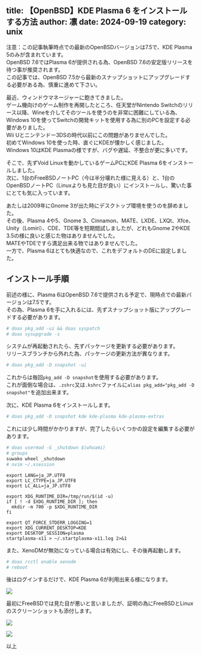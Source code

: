 title: 【OpenBSD】KDE Plasma 6 をインストールする方法
author: 凛
date: 2024-09-19
category: unix
----
注意：この記事執筆時点での最新のOpenBSDバージョンは7.5で、KDE Plasma 5のみが含まれています。\
OpenBSD 7.6ではPlasma 6が提供される為、OpenBSD 7.6の安定版リリースを待つ事が推奨されます。\
この記事では、OpenBSD 7.5から最新のスナップショットにアップグレードする必要がある為、慎重に進めて下さい。

最近、ウィンドウマネージャーに飽きてきました。\
ゲーム機向けのゲーム制作を再開したところ、任天堂がNintendo Switchのリリース以降、Wineを介してそのツールを使うのを非常に困難にしている為、Windows 10を使ってSwitchの開発キットを使用する為に別のPCを設定する必要がありました。\
Wii Uとニンテンドー3DSの時代以前にこの問題がありませんでした。\
初めてWindows 10を使った時、直ぐにKDEが懐かしく感じました。\
Windows 10はKDE Plasmaの様ですが、バグや遅延、不整合が更に多いです。

そこで、先ずVoid Linuxを動かしているゲームPCにKDE Plasma 6をインストールしました。\
次に、1台のFreeBSDノートPC（今は半分壊れた様に見える）と、1台のOpenBSDノートPC（Linuxよりも見た目が良い）にインストールし、驚いた事にとても気に入っています。

あたしは2009年にGnome 3が出た時にデスクトップ環境を使うのを辞めました。\
その後、Plasma 4や5、Gnome 3、Cinnamon、MATE、LXDE、LXQt、Xfce、Unity（Lomiri）、CDE、TDE等を短期間試しましたが、どれもGnome 2やKDE 3.5の様に良いと感じた物はありませんでした。\
MATEやTDEですら満足出来る物ではありませんでした。\
一方で、Plasma 6はとても快適なので、これをデフォルトのDEに設定しました。

## インストール手順

前述の様に、Plasma 6はOpenBSD 7.6で提供される予定で、現時点での最新バージョンは7.5です。\
その為、Plasma 6を手に入れるには、先ずスナップショット版にアップグレードする必要があります。

```sh
# doas pkg_add -ui && doas syspatch
# doas sysupgrade -s
```

システムが再起動されたら、先ずパッケージを更新する必要があります。\
リリースブランチから外れた為、パッケージの更新方法が異なります。

```sh
# doas pkg_add -D snapshot -ui
```

これからは毎回`pkg_add -D snapshot`を使用する必要があります。\
これが面倒な場合は、`.zshrc`又は`.kshrc`ファイルに`alias pkg_add="pkg_add -D snapshot"`を追加出来ます。

次に、KDE Plasma 6をインストールします。

```sh
# doas pkg_add -D snapshot kde kde-plasma kde-plasma-extras
```

これには少し時間がかかりますが、完了したらいくつかの設定を編集する必要があります。

```sh
# doas usermod -G _shutdown $(whoami)
# groups
suwako wheel _shutdown
# nvim ~/.xsession
```

```
export LANG=ja_JP.UTF8
export LC_CTYPE=ja_JP.UTF8
export LC_ALL=ja_JP.UTF8

export XDG_RUNTIME_DIR=/tmp/run/$(id -u)
if [ ! -d $XDG_RUNTIME_DIR ]; then
  mkdir -m 700 -p $XDG_RUNTIME_DIR
fi

export QT_FORCE_STDERR_LOGGING=1
export XDG_CURRENT_DESKTOP=KDE
export DESKTOP_SESSION=plasma
startplasma-x11 > ~/.startplasma-x11.log 2>&1
```

また、XenoDMが無効になっている場合は有効にし、その後再起動します。

```sh
# doas rcctl enable xenodm
# reboot
```

後はログインするだけで、KDE Plasma 6が利用出来る様になります。

![](https://ass.technicalsuwako.moe/openbsd-plasma6.png)

最初にFreeBSDでは見た目が悪いと言いましたが、証明の為にFreeBSDとLinuxのスクリーンショットも添付します。

![](https://ass.technicalsuwako.moe/freebsd-plasma6.png)

![](https://ass.technicalsuwako.moe/linux-plasma6.png)

以上
